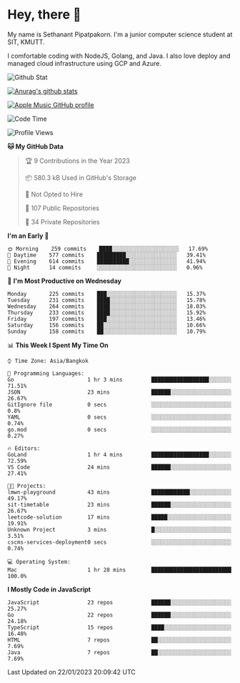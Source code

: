 # Hey, there 🙌
My name is Sethanant Pipatpakorn. I'm a junior computer science student at SIT, KMUTT.

I comfortable coding with NodeJS, Golang, and Java. I also love deploy and managed cloud infrastructure using GCP and Azure.

![Github Stat](https://github-profile-summary-cards.vercel.app/api/cards/profile-details?username=thetkpark&theme=dracula)

[![Anurag's github stats](https://github-readme-stats.vercel.app/api?username=thetkpark&count_private=true&show_icons=true&theme=tokyonight)](https://github.com/anuraghazra/github-readme-stats)

[![Apple Music GitHub profile](https://apple-music-github-profile.rayriffy.com/theme/light.svg?uid=000347.6120fcbefcb74cd59d65c108cc315787.1333)](https://github.com/rayriffy/apple-music-github-profile)

<!--START_SECTION:waka-->
![Code Time](http://img.shields.io/badge/Code%20Time-961%20hrs%202%20mins-blue)

![Profile Views](http://img.shields.io/badge/Profile%20Views-0-blue)

**🐱 My GitHub Data** 

> 🏆 9 Contributions in the Year 2023
 > 
> 📦 580.3 kB Used in GitHub's Storage 
 > 
> 🚫 Not Opted to Hire
 > 
> 📜 107 Public Repositories 
 > 
> 🔑 34 Private Repositories  
 > 
**I'm an Early 🐤** 

```text
🌞 Morning    259 commits    ████░░░░░░░░░░░░░░░░░░░░░   17.69% 
🌆 Daytime    577 commits    █████████░░░░░░░░░░░░░░░░   39.41% 
🌃 Evening    614 commits    ██████████░░░░░░░░░░░░░░░   41.94% 
🌙 Night      14 commits     ░░░░░░░░░░░░░░░░░░░░░░░░░   0.96%

```
📅 **I'm Most Productive on Wednesday** 

```text
Monday       225 commits    ███░░░░░░░░░░░░░░░░░░░░░░   15.37% 
Tuesday      231 commits    ████░░░░░░░░░░░░░░░░░░░░░   15.78% 
Wednesday    264 commits    ████░░░░░░░░░░░░░░░░░░░░░   18.03% 
Thursday     233 commits    ████░░░░░░░░░░░░░░░░░░░░░   15.92% 
Friday       197 commits    ███░░░░░░░░░░░░░░░░░░░░░░   13.46% 
Saturday     156 commits    ██░░░░░░░░░░░░░░░░░░░░░░░   10.66% 
Sunday       158 commits    ██░░░░░░░░░░░░░░░░░░░░░░░   10.79%

```


📊 **This Week I Spent My Time On** 

```text
⌚︎ Time Zone: Asia/Bangkok

💬 Programming Languages: 
Go                       1 hr 3 mins         ██████████████████░░░░░░░   71.51% 
JSON                     23 mins             ██████░░░░░░░░░░░░░░░░░░░   26.67% 
GitIgnore file           0 secs              ░░░░░░░░░░░░░░░░░░░░░░░░░   0.8% 
YAML                     0 secs              ░░░░░░░░░░░░░░░░░░░░░░░░░   0.74% 
go.mod                   0 secs              ░░░░░░░░░░░░░░░░░░░░░░░░░   0.27%

🔥 Editors: 
GoLand                   1 hr 4 mins         ██████████████████░░░░░░░   72.59% 
VS Code                  24 mins             ██████░░░░░░░░░░░░░░░░░░░   27.41%

🐱‍💻 Projects: 
lmwn-playground          43 mins             ████████████░░░░░░░░░░░░░   49.17% 
sit-timetable            23 mins             ██████░░░░░░░░░░░░░░░░░░░   26.67% 
leetcode-solution        17 mins             █████░░░░░░░░░░░░░░░░░░░░   19.91% 
Unknown Project          3 mins              █░░░░░░░░░░░░░░░░░░░░░░░░   3.51% 
cscms-services-deployment0 secs              ░░░░░░░░░░░░░░░░░░░░░░░░░   0.74%

💻 Operating System: 
Mac                      1 hr 28 mins        █████████████████████████   100.0%

```

**I Mostly Code in JavaScript** 

```text
JavaScript               23 repos            ██████░░░░░░░░░░░░░░░░░░░   25.27% 
Go                       22 repos            ██████░░░░░░░░░░░░░░░░░░░   24.18% 
TypeScript               15 repos            ████░░░░░░░░░░░░░░░░░░░░░   16.48% 
HTML                     7 repos             ██░░░░░░░░░░░░░░░░░░░░░░░   7.69% 
Java                     7 repos             ██░░░░░░░░░░░░░░░░░░░░░░░   7.69%

```



 Last Updated on 22/01/2023 20:09:42 UTC
<!--END_SECTION:waka-->
